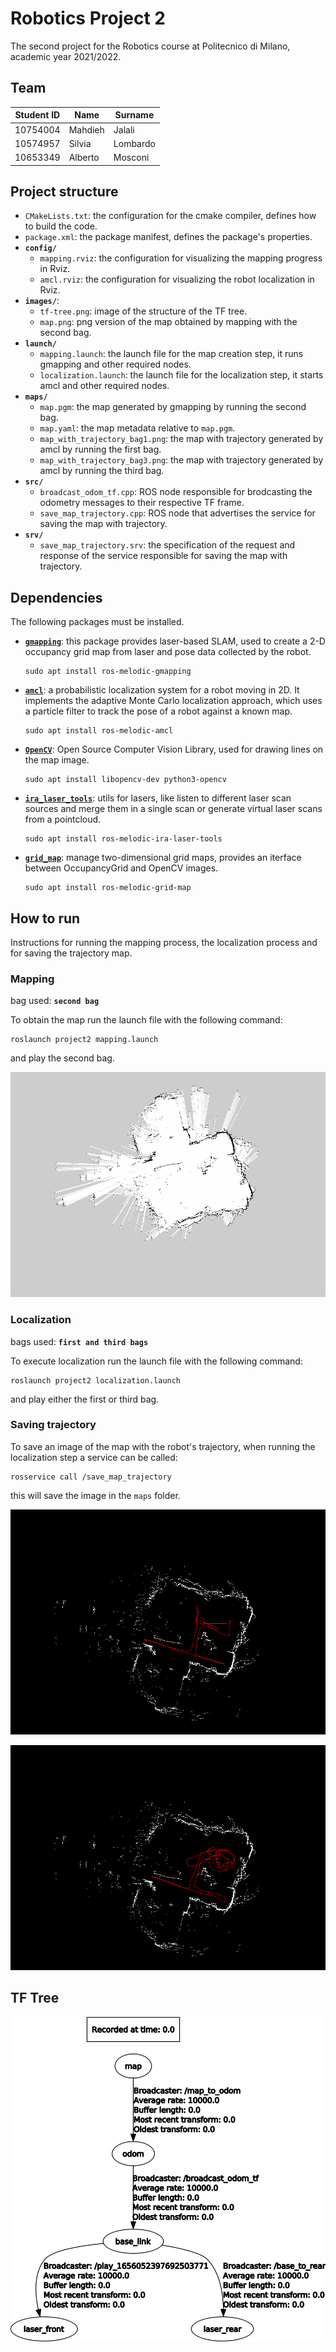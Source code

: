 # Robotics Project 2

The second project for the Robotics course at Politecnico di Milano, academic year 2021/2022.

## Team

| Student ID | Name    | Surname  |
| ---------- | ------- | -------- |
| 10754004   | Mahdieh | Jalali   |
| 10574957   | Silvia  | Lombardo |
| 10653349   | Alberto | Mosconi  |

## Project structure

- `CMakeLists.txt`: the configuration for the cmake compiler, defines how to build the code.
- `package.xml`: the package manifest, defines the package's properties.
- **`config/`**
  - `mapping.rviz`: the configuration for visualizing the mapping progress in Rviz.
  - `amcl.rviz`: the configuration for visualizing the robot localization in Rviz.
- **`images/`**:
  - `tf-tree.png`: image of the structure of the TF tree.
  - `map.png`: png version of the map obtained by mapping with the second bag.
- **`launch/`**
  - `mapping.launch`: the launch file for the map creation step, it runs gmapping and other required nodes.
  - `localization.launch`: the launch file for the localization step, it starts amcl and other required nodes.
- **`maps/`**
  - `map.pgm`: the map generated by gmapping by running the second bag.
  - `map.yaml`: the map metadata relative to `map.pgm`.
  - `map_with_trajectory_bag1.png`: the map with trajectory generated by amcl by running the first bag.
  - `map_with_trajectory_bag3.png`: the map with trajectory generated by amcl by running the third bag.
- **`src/`**
  - `broadcast_odom_tf.cpp`: ROS node responsible for brodcasting the odometry messages to their respective TF frame.
  - `save_map_trajectory.cpp`: ROS node that advertises the service for saving the map with trajectory.
- **`srv/`**
  - `save_map_trajectory.srv`: the specification of the request and response of the service responsible for saving the map with trajectory.

## Dependencies

The following packages must be installed.

- [**`gmapping`**](https://wiki.ros.org/gmapping/): this package provides laser-based SLAM, used to create a 2-D occupancy grid map from laser and pose data collected by the robot.

  ```
  sudo apt install ros-melodic-gmapping
  ```

- [**`amcl`**](https://wiki.ros.org/amcl/): a probabilistic localization system for a robot moving in 2D. It implements the adaptive Monte Carlo localization approach, which uses a particle filter to track the pose of a robot against a known map.

  ```
  sudo apt install ros-melodic-amcl
  ```

- [**`OpenCV`**](https://opencv.org/): Open Source Computer Vision Library, used for drawing lines on the map image.

  ```
  sudo apt install libopencv-dev python3-opencv
  ```

- [**`ira_laser_tools`**](https://wiki.ros.org/ira_laser_tools): utils for lasers, like listen to different laser scan sources and merge them in a single scan or generate virtual laser scans from a pointcloud.

  ```
  sudo apt install ros-melodic-ira-laser-tools
  ```

- [**`grid_map`**](https://wiki.ros.org/grid_map): manage two-dimensional grid maps, provides an iterface between OccupancyGrid and OpenCV images.
  ```
  sudo apt install ros-melodic-grid-map
  ```

## How to run

Instructions for running the mapping process, the localization process and for saving the trajectory map.

### Mapping

bag used: **`second bag`**

To obtain the map run the launch file with the following command:

```
roslaunch project2 mapping.launch
```

and play the second bag.

![map](images/map.png)

### Localization

bags used: **`first and third bags`**

To execute localization run the launch file with the following command:

```
roslaunch project2 localization.launch
```

and play either the first or third bag.

### Saving trajectory

To save an image of the map with the robot's trajectory, when running the localization step a service can be called:

```
rosservice call /save_map_trajectory
```

this will save the image in the `maps` folder.

![trajectory with first bag](maps/map_with_trajectory_bag1.png)

![trajectory with third bag](maps/map_with_trajectory_bag3.png)

## TF Tree

![tf tree](images/tf-tree.png)

